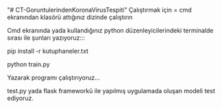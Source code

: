 "# CT-GoruntulerindenKoronaVirusTespiti" 
Çalıştırmak için =
                    cmd ekranından klasörü attığınız dizinde çalıştırın

Cmd ekranında yada kullandığınız python düzenleyicilerindeki terminalde sırası ile şunları yazıyoruz:::

pip install -r kutuphaneler.txt

python train.py

Yazarak programı çalıştırıyoruz...

test.py yada flask frameworkü ile yapılmış uygulamada oluşan modeli test ediyoruz.

